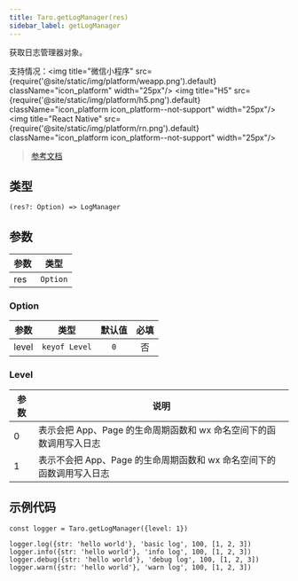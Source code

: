 ```yaml
---
title: Taro.getLogManager(res)
sidebar_label: getLogManager
---
```


获取日志管理器对象。

支持情况：<img title="微信小程序" src={require('@site/static/img/platform/weapp.png').default} className="icon_platform" width="25px"/> <img title="H5" src={require('@site/static/img/platform/h5.png').default} className="icon_platform icon_platform--not-support" width="25px"/> <img title="React Native" src={require('@site/static/img/platform/rn.png').default} className="icon_platform icon_platform--not-support" width="25px"/>

> [参考文档](https://developers.weixin.qq.com/miniprogram/dev/api/base/debug/wx.getLogManager.html)

## 类型

```tsx
(res?: Option) => LogManager
```

## 参数

| 参数 | 类型 |
| --- | --- |
| res | `Option` |

### Option

| 参数 | 类型 | 默认值 | 必填 |
| --- | --- | :---: | :---: |
| level | `keyof Level` | `0` | 否 |

### Level

| 参数 | 说明 |
| --- | --- |
| 0 | 表示会把 App、Page 的生命周期函数和 wx 命名空间下的函数调用写入日志 |
| 1 | 表示不会把 App、Page 的生命周期函数和 wx 命名空间下的函数调用写入日志 |

## 示例代码

```tsx
const logger = Taro.getLogManager({level: 1})

logger.log({str: 'hello world'}, 'basic log', 100, [1, 2, 3])
logger.info({str: 'hello world'}, 'info log', 100, [1, 2, 3])
logger.debug({str: 'hello world'}, 'debug log', 100, [1, 2, 3])
logger.warn({str: 'hello world'}, 'warn log', 100, [1, 2, 3])
```
